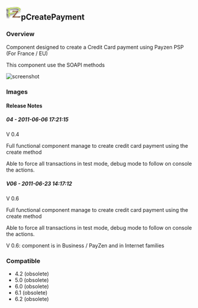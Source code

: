 ## <img src='./logo.jpg' width='40' height='40'>pCreatePayment

### Overview
Component designed to create a Credit Card payment using Payzen PSP (For France / EU)

This component use the SOAPI methods 


![screenshot](https://talendforge.org/exchange/tos/upload_tos/extension-386/screenshot.jpg)
### Images




#### Release Notes

##### 04 - 2011-06-06 17:21:15
V 0.4 

Full functional component 
manage to create credit card payment using the create method

Able to force all transactions in test mode, debug mode to follow on console the actions. 
##### V06 - 2011-06-23 14:17:12
V 0.6

Full functional component 
manage to create credit card payment using the create method

Able to force all transactions in test mode, debug mode to follow on console the actions.

V 0.6: component is in Business / PayZen and in Internet families
### Compatible
 -  4.2 (obsolete)
 -   5.0 (obsolete)
 -   6.0 (obsolete)
 -   6.1 (obsolete)
 -   6.2 (obsolete)